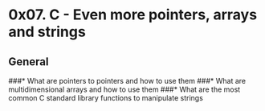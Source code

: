 # 0x07. C - Even more pointers, arrays and strings
## General
###* What are pointers to pointers and how to use them
###* What are multidimensional arrays and how to use them
###* What are the most common C standard library functions to manipulate strings
